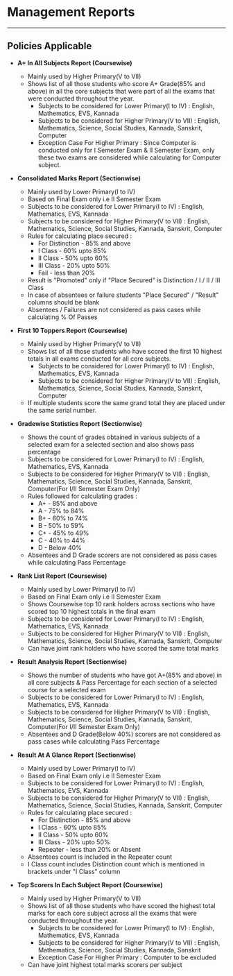 # Management Reports
---
## Policies Applicable

- **A+ In All Subjects Report (Coursewise)**
  - Mainly used by Higher Primary(V to VII)
  - Shows list of all those students who score A+ Grade(85% and above) in all the core subjects that were part of all the exams that were conducted throughout the year.
    - Subjects to be considered for Lower Primary(I to IV) : English, Mathematics, EVS, Kannada
    - Subjects to be considered for Higher Primary(V to VII) : English, Mathematics, Science, Social Studies, Kannada, Sanskrit, Computer
    - Exception Case For Higher Primary : Since Computer is conducted only for I Semester Exam & II Semester Exam, only these two exams are considered while calculating for Computer subject.

- **Consolidated Marks Report (Sectionwise)**
  - Mainly used by Lower Primary(I to IV)
  - Based on Final Exam only i.e II Semester Exam
  - Subjects to be considered for Lower Primary(I to IV) : English, Mathematics, EVS, Kannada
  - Subjects to be considered for Higher Primary(V to VII) : English, Mathematics, Science, Social Studies, Kannada, Sanskrit, Computer
  - Rules for calculating place secured : 
    - For Distinction - 85% and above
    - I Class - 60% upto 85%
    - II Class - 50% upto 60%
    - III Class - 20% upto 50%
    - Fail - less than 20%
  - Result is "Promoted" only if "Place Secured" is Distinction / I / II / III Class
  - In case of absentees or failure students "Place Secured" / "Result" columns should be blank
  - Absentees / Failures are not considered as pass cases while calculating % Of Passes
    
- **First 10 Toppers Report (Coursewise)**
  - Mainly used by Higher Primary(V to VII)
  - Shows list of all those students who have scored the first 10 highest totals in all exams conducted for all core subjects.
    - Subjects to be considered for Lower Primary(I to IV) : English, Mathematics, EVS, Kannada
    - Subjects to be considered for Higher Primary(V to VII) : English, Mathematics, Science, Social Studies, Kannada, Sanskrit, Computer
  - If multiple students score the same grand total they are placed under the same serial number.
  
- **Gradewise Statistics Report (Sectionwise)**
  - Shows the count of grades obtained in various subjects of a selected exam for a selected section and also shows pass percentage
  - Subjects to be considered for Lower Primary(I to IV) : English, Mathematics, EVS, Kannada
  - Subjects to be considered for Higher Primary(V to VII) : English, Mathematics, Science, Social Studies, Kannada, Sanskrit, Computer(For I/II Semester Exam Only)
  - Rules followed for calculating grades :
    - A+ - 85% and above
    - A  - 75% to 84%
    - B+ - 60% to 74%
    - B  - 50% to 59%
    - C+ - 45% to 49%
    - C  - 40% to 44%
    - D  - Below  40% 
  - Absentees and D Grade scorers are not considered as pass cases while calculating Pass Percentage
      
- **Rank List Report (Coursewise)**
  - Mainly used by Lower Primary(I to IV)
  - Based on Final Exam only i.e II Semester Exam
  - Shows Coursewise top 10 rank holders across sections who have scored top 10 highest totals in the final exam
  - Subjects to be considered for Lower Primary(I to IV) : English, Mathematics, EVS, Kannada
  - Subjects to be considered for Higher Primary(V to VII) : English, Mathematics, Science, Social Studies, Kannada, Sanskrit, Computer
  - Can have joint rank holders who have scored the same total marks
  
- **Result Analysis Report (Sectionwise)**
  - Shows the number of students who have got A+(85% and above) in all core subjects & Pass Percentage for each section of a selected course for a selected exam
  - Subjects to be considered for Lower Primary(I to IV) : English, Mathematics, EVS, Kannada
  - Subjects to be considered for Higher Primary(V to VII) : English, Mathematics, Science, Social Studies, Kannada, Sanskrit, Computer(For I/II Semester Exam Only)
  - Absentees and D Grade(Below 40%) scorers are not considered as pass cases while calculating Pass Percentage
  
- **Result At A Glance Report (Sectionwise)**
  - Mainly used by Lower Primary(I to IV)
  - Based on Final Exam only i.e II Semester Exam
  - Subjects to be considered for Lower Primary(I to IV) : English, Mathematics, EVS, Kannada
  - Subjects to be considered for Higher Primary(V to VII) : English, Mathematics, Science, Social Studies, Kannada, Sanskrit, Computer
  - Rules for calculating place secured : 
    - For Distinction - 85% and above
    - I Class - 60% upto 85%
    - II Class - 50% upto 60%
    - III Class - 20% upto 50%
    - Repeater - less than 20% or Absent
  - Absentees count is included in the Repeater count
  - I Class count includes Distinction count which is mentioned in brackets under "I Class" column
  
- **Top Scorers In Each Subject Report (Coursewise)**
  - Mainly used by Higher Primary(V to VII)
  - Shows list of all those students who have scored the highest total marks for each core subject across all the exams that were conducted throughout the year.
    - Subjects to be considered for Lower Primary(I to IV) : English, Mathematics, EVS, Kannada
    - Subjects to be considered for Higher Primary(V to VII) : English, Mathematics, Science, Social Studies, Kannada, Sanskrit
    - Exception Case For Higher Primary : Computer to be excluded
  - Can have joint highest total marks scorers per subject
  
